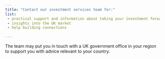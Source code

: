 ```yaml
---
title: "Contact our investment services team for:"
list: 
 - practical support and information about taking your investment forward
 - insights into the UK market
 - help building connections
 
---
```


The team may put you in touch with a UK government office in your region to support you with advice relevant to your country.
